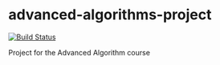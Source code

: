 # advanced-algorithms-project

[![Build Status](https://travis-ci.com/fabiocody/advanced-algorithms-project.svg?token=vreerFzSmcFLsbiVv8aF&branch=master)](https://travis-ci.com/fabiocody/advanced-algorithms-project)

Project for the Advanced Algorithm course
